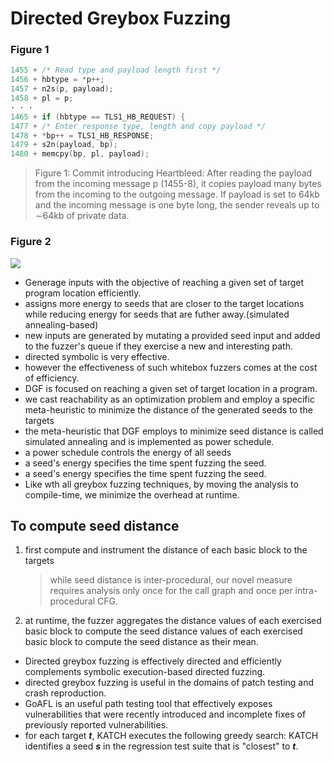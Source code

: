 # Directed Greybox Fuzzing

### Figure 1

```c
1455 + /* Read type and payload length first */
1456 + hbtype = *p++;
1457 + n2s(p, payload);
1458 + pl = p;
· · ·
1465 + if (hbtype == TLS1_HB_REQUEST) {
1477 + /* Enter response type, length and copy payload */
1478 + *bp++ = TLS1_HB_RESPONSE;
1479 + s2n(payload, bp);
1480 + memcpy(bp, pl, payload);
```

> Figure 1: Commit introducing Heartbleed: After reading the
> payload from the incoming message p (1455-8), it copies
> payload many bytes from the incoming to the outgoing message. If payload is set to 64kb and the incoming message is
> one byte long, the sender reveals up to ∼64kb of private data.

### Figure 2

![](http://ww1.sinaimg.cn/large/006AWYXBly1fowitpkcwqj30en099dgc.jpg)



- Generage inputs with the objective of reaching a given set of target program location efficiently.
- assigns more energy to seeds that are closer to the target locations while reducing energy for seeds that are futher away.(simulated annealing-based)
- new inputs are generated by mutating a provided seed input and added to the fuzzer's queue if they exercise a new and interesting path.
- directed symbolic is very effective.
- however the effectiveness of such whitebox fuzzers comes at the cost of efficiency.
- DGF is focused on reaching a given set of target location in a program.
- we cast reachability as an optimization problem and employ a specific meta-heuristic to minimize the distance of the generated seeds to the targets
- the meta-heuristic that DGF employs to minimize seed distance is called simulated annealing and is implemented as power schedule.
- a power schedule controls the energy of all seeds
- a seed's energy specifies the time spent fuzzing the seed.
- a seed's energy specifies the time spent fuzzing the seed.
- Like wth all greybox fuzzing techniques, by moving the analysis to compile-time, we minimize the overhead at runtime.



## To compute seed distance

1. first compute and instrument the distance of each basic block to the targets

   > while seed distance is inter-procedural, our novel measure requires analysis only once for the call graph and once per intra-procedural CFG.

2. at runtime, the fuzzer aggregates the distance values of each exercised basic block to compute the seed distance values of each exercised basic block to compute the seed distance as their mean.

- Directed greybox fuzzing is effectively directed and efficiently complements symbolic execution-based directed fuzzing.
- directed greybox fuzzing is useful in the domains of patch testing and crash reproduction.
- GoAFL is an useful path testing tool that effectively exposes vulnerabilities that were recently introduced and incomplete fixes of previously reported vulnerabilities.
- ​for each target ***t***, KATCH executes the following greedy search: KATCH identifies a seed ***s*** in the regression test suite that is "closest" to ***t***.


